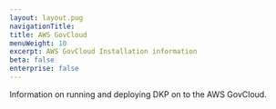 ```yaml
---
layout: layout.pug
navigationTitle: 
title: AWS GovCloud
menuWeight: 10
excerpt: AWS GovCloud Installation information
beta: false
enterprise: false
---
```


Information on running and deploying DKP on to the AWS GovCloud.

